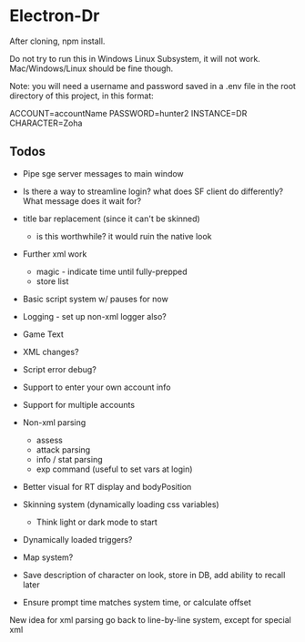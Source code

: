 # Electron-Dr

After cloning, npm install.

Do not try to run this in Windows Linux Subsystem, it will not work. Mac/Windows/Linux should be fine though.

Note: you will need a username and password saved in a .env file in the root directory of this project, in this format:

ACCOUNT=accountName
PASSWORD=hunter2
INSTANCE=DR
CHARACTER=Zoha

## Todos

- Pipe sge server messages to main window
- Is there a way to streamline login? what does SF client do differently? What message does it wait for?

- title bar replacement (since it can't be skinned)
  - is this worthwhile? it would ruin the native look

- Further xml work
  - magic - indicate time until fully-prepped
  - store list

- Basic script system w/ pauses for now

- Logging - set up non-xml logger also?
- Game Text
- XML changes?
- Script error debug?

- Support to enter your own account info
- Support for multiple accounts

- Non-xml parsing
  - assess
  - attack parsing
  - info / stat parsing
  - exp command (useful to set vars at login)

- Better visual for RT display and bodyPosition

- Skinning system (dynamically loading css variables)
  - Think light or dark mode to start

- Dynamically loaded triggers?

- Map system?

- Save description of character on look, store in DB, add ability to recall later

- Ensure prompt time matches system time, or calculate offset

New idea for xml parsing
go back to line-by-line system, except for special xml